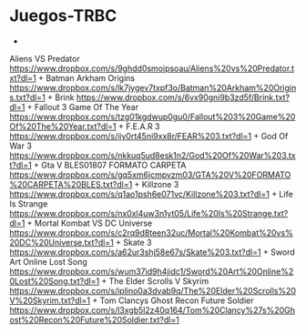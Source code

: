 # Juegos-TRBC
+
Aliens VS Predator
https://www.dropbox.com/s/9ghdd0smoipsoau/Aliens%20vs%20Predator.txt?dl=1
+
Batman Arkham Origins
https://www.dropbox.com/s/lk7jygev7txpf3o/Batman%20Arkham%20Origins.txt?dl=1
+
Brink
https://www.dropbox.com/s/6vx90gni9b3zd5f/Brink.txt?dl=1
+
Fallout 3 Game Of The Year
https://www.dropbox.com/s/tzg01kgdwup0gu0/Fallout%203%20Game%20Of%20The%20Year.txt?dl=1
+
F.E.A.R 3
https://www.dropbox.com/s/ijy0rt45ni9xx8r/FEAR%203.txt?dl=1
+
God Of War 3
https://www.dropbox.com/s/nkkuq5ud8esk1n2/God%20Of%20War%203.txt?dl=1
+
Gta V BLES01807 FORMATO CARPETA
https://www.dropbox.com/s/gq5xm6jcmpvzm03/GTA%20V%20FORMATO%20CARPETA%20BLES.txt?dl=1
+
Killzone 3
https://www.dropbox.com/s/q1ao1psh6e071vc/Killzone%203.txt?dl=1
+
Life Is Strange
https://www.dropbox.com/s/nx0xl4uw3n1yt05/Life%20Is%20Strange.txt?dl=1
+
Mortal Kombat VS DC Universe
https://www.dropbox.com/s/c2rq9d8teen32uc/Mortal%20Kombat%20vs%20DC%20Universe.txt?dl=1
+
Skate 3
https://www.dropbox.com/s/a62ur3shj58e67s/Skate%203.txt?dl=1
+
Sword Art Online Lost Song
https://www.dropbox.com/s/wum37id9h4jidc1/Sword%20Art%20Online%20Lost%20Song.txt?dl=1
+
The Elder Scrolls V Skyrim
https://www.dropbox.com/s/iplino0a3dvab9q/The%20Elder%20Scrolls%20V%20Skyrim.txt?dl=1
+
Tom Clancys Ghost Recon Future Soldier
https://www.dropbox.com/s/l3xgb5l2z40q164/Tom%20Clancy%27s%20Ghost%20Recon%20Future%20Soldier.txt?dl=1
